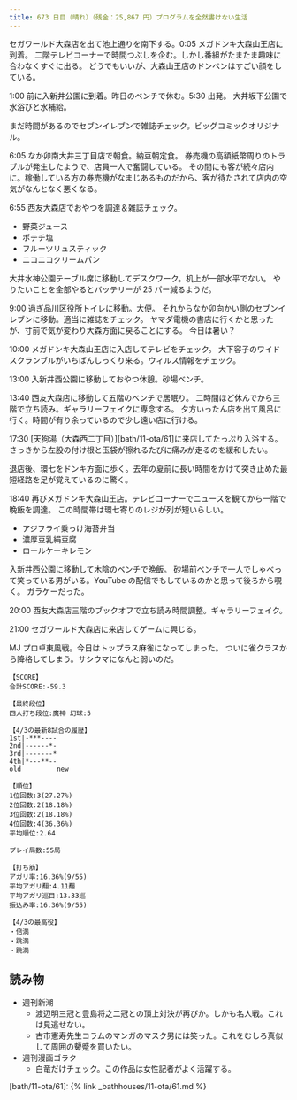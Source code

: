 ```yaml
---
title: 673 日目（晴れ）（残金：25,867 円）プログラムを全然書けない生活
---
```


セガワールド大森店を出て池上通りを南下する。0:05 メガドンキ大森山王店に到着。
二階テレビコーナーで時間つぶしを企む。しかし番組がたまたま趣味に合わなくすぐに出る。
どうでもいいが、大森山王店のドンペンはすごい顔をしている。

1:00 前に入新井公園に到着。昨日のベンチで休む。5:30 出発。
大井坂下公園で水浴びと水補給。

まだ時間があるのでセブンイレブンで雑誌チェック。ビッグコミックオリジナル。

6:05 なか卯南大井三丁目店で朝食。納豆朝定食。
券売機の高額紙幣周りのトラブルが発生したようで、店員一人で奮闘している。
その間にも客が続々店内に。稼働している方の券売機がなまじあるものだから、客が待たされて店内の空気がなんとなく悪くなる。

6:55 西友大森店でおやつを調達＆雑誌チェック。

* 野菜ジュース
* ポテチ塩
* フルーツリュスティック
* ニコニコクリームパン

大井水神公園テーブル席に移動してデスクワーク。机上が一部水平でない。
やりたいことを全部やるとバッテリーが 25 パー減るようだ。

9:00 過ぎ品川区役所トイレに移動。大便。
それからなか卯向かい側のセブンイレブンに移動。適当に雑誌をチェック。
ヤマダ電機の書店に行くかと思ったが、寸前で気が変わり大森方面に戻ることにする。
今日は暑い？

10:00 メガドンキ大森山王店に入店してテレビをチェック。
大下容子のワイドスクランブルがいちばんしっくり来る。ウィルス情報をチェック。

13:00 入新井西公園に移動しておやつ休憩。砂場ベンチ。

13:40 西友大森店に移動して五階のベンチで居眠り。
二時間ほど休んでから三階で立ち読み。ギャラリーフェイクに専念する。
夕方いったん店を出て風呂に行く。時間が有り余っているので少し遠い店に行ける。

17:30 [天狗湯（大森西二丁目）][bath/11-ota/61]に来店してたっぷり入浴する。
さっきから左股の付け根と玉袋が擦れるたびに痛みが走るのを緩和したい。

退店後、環七をドンキ方面に歩く。去年の夏前に長い時間をかけて突き止めた最短経路を足が覚えているのに驚く。

18:40 再びメガドンキ大森山王店。テレビコーナーでニュースを観てから一階で晩飯を調達。
この時間帯は環七寄りのレジが列が短いらしい。

* アジフライ乗っけ海苔弁当
* 濃厚豆乳絹豆腐
* ロールケーキレモン

入新井西公園に移動して木陰のベンチで晩飯。
砂場前ベンチで一人でしゃべって笑っている男がいる。YouTube の配信でもしているのかと思って後ろから覗く。
ガラケーだった。

20:00 西友大森店三階のブックオフで立ち読み時間調整。ギャラリーフェイク。

21:00 セガワールド大森店に来店してゲームに興じる。

MJ プロ卓東風戦。今日はトップラス麻雀になってしまった。
ついに雀クラスから降格してしまう。サシウマになんと弱いのだ。

```text
【SCORE】
合計SCORE:-59.3

【最終段位】
四人打ち段位:魔神 幻球:5

【4/3の最新8試合の履歴】
1st|-***----
2nd|------*-
3rd|-------*
4th|*---**--
old         new

【順位】
1位回数:3(27.27%)
2位回数:2(18.18%)
3位回数:2(18.18%)
4位回数:4(36.36%)
平均順位:2.64

プレイ局数:55局

【打ち筋】
アガリ率:16.36%(9/55)
平均アガリ翻:4.11翻
平均アガリ巡目:13.33巡
振込み率:16.36%(9/55)

【4/3の最高役】
・倍満
・跳満
・跳満
```

## 読み物

* 週刊新潮
  * 渡辺明三冠と豊島将之二冠との頂上対決が再びか。しかも名人戦。これは見逃せない。
  * 古市憲寿先生コラムのマンガのマスク男には笑った。これをむしろ真似して周囲の顰蹙を買いたい。
* 週刊漫画ゴラク
  * 白竜だけチェック。この作品は女性記者がよく活躍する。

[bath/11-ota/61]: {% link _bathhouses/11-ota/61.md %}
